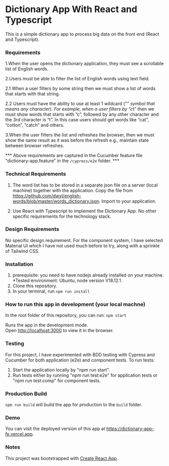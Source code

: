 # Dictionary App With React and Typescript
This is a simple dictionary app to process big data on the front end (React and Typescript).

### Requirements
1.When the user opens the dictionary application, they must see a scrollable list of English
words.

2.Users must be able to filter the list of English words using text field.

2.1 When a user filters by some string then we must show a list of words that starts with that string.
   
2.2 Users must have the ability to use at least 1 wildcard (“*” symbol that means any character). For example, when a user filters by “c*t” then we must show words that starts with “c”, followed by
any other character and the 3rd character is “t”. In this case users should get words like “cat”,
“cotton”, “catch” and others.

3.When the user filters the list and refreshes the browser, then we must show the same result as
it was before the refresh e.g., maintain state between browser refreshes.

*** Above requirements are captured in the Cucumber feature file "dictionary-app.feature" in the `/cypress/e2e` folder. ***

### Technical Requirements
1. The word list has to be stored in a separate json file on a server (local machine) together with
the application. Copy the file from https://github.com/dwyl/english-words/blob/master/words_dictionary.json. Import to your application.

2. Use React with Typescript to implement the Dictionary App. No other specific requirements for the technology stack. 

### Design Requirements
No specific design requirement. For the component system, I have selected Material UI which I have not used much before to try, along with a sprinkle of Tailwind CSS.

### Installation
1. prerequisite: you need to have nodejs already installed on your machine. *Tested environment: Ubuntu, node version V18.12.1. 
2. Clone this repository.
3. In your terminal, run `npm run install`

### How to run this app in development (your local machne)
In the root folder of this repository, you can run: `npm start`

Runs the app in the development mode.\
Open [http://localhost:3000](http://localhost:3000) to view it in the browser.

### Testing
For this project, I have experimented with BDD testing with Cypress and Cucumber for both application (e2e) and component tests.
To run tests:
1. Start the application locally by "npm run start".
2. Run tests either by running "npm run test:e2e" for application tests or "npm run test:comp" for component tests.

### Production Build
`npm run build` will build the app for production to the `build` folder.

### Demo
You can visit the deployed version of this app at https://dictionary-app-fe.vercel.app.

### Notes
This project was bootstrapped with [Create React App](https://github.com/facebook/create-react-app).

